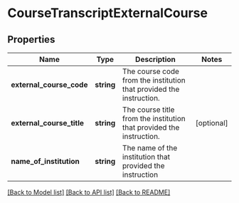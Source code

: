 # CourseTranscriptExternalCourse

## Properties
Name | Type | Description | Notes
------------ | ------------- | ------------- | -------------
**external_course_code** | **string** | The course code from the institution that provided the instruction. | 
**external_course_title** | **string** | The course title from the institution that provided the instruction. | [optional] 
**name_of_institution** | **string** | The name of the institution that provided the instruction | 

[[Back to Model list]](../README.md#documentation-for-models) [[Back to API list]](../README.md#documentation-for-api-endpoints) [[Back to README]](../README.md)


